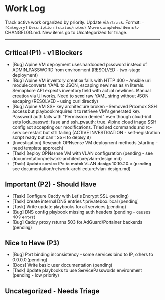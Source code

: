 # Work Log

Track active work organized by priority. Update via `/track`.
Format: `- [Category] Description (status/notes)`
Move completed items to CHANGELOG.md. New items go to Uncategorized for triage.

---

## Critical (P1) - v1 Blockers

- [Bug] Alpine VM deployment uses hardcoded password instead of ADMIN_PASSWORD from environment (RESOLVED - two-stage deployment)
- [Bug] Alpine VM inventory creation fails with HTTP 400 - Ansible uri module converts YAML to JSON, escaping newlines as \n literals. Semaphore API expects inventory field with actual newlines. Manual creation via UI works. Need to send raw YAML string without JSON escaping (RESOLVED - using curl directly)
- [Bug] Alpine VM SSH key architecture broken - Removed Proxmox SSH access but playbook requires it to retrieve VM's generated key. Password auth fails with "Permission denied" even though cloud-init sets lock_passwd: false and ssh_pwauth: true. Alpine cloud image SSH config not accepting our modifications. Tried sed commands and rc-service restart but still failing (ACTIVE INVESTIGATION - self-registration script ready but can't SSH to deploy it)
- [Investigation] Research OPNsense VM deployment methods (starting - need template approach)
- [Task] Deploy OPNsense VM with VLAN configuration (pending - see documentation/network-architecture/vlan-design.md) 
- [Task] Update service IPs to match VLAN design 10.10.20.x (pending - see documentation/network-architecture/vlan-design.md)

## Important (P2) - Should Have

- [Task] Configure Caddy with Let's Encrypt SSL (pending)
- [Task] Create internal DNS entries *.privatebox.local (pending)
- [Task] Write update playbooks for all services (pending)
- [Bug] DNS config playbook missing auth headers (pending - causes 403 errors)
- [Bug] Caddy proxy returns 503 for AdGuard/Portainer backends (pending)

## Nice to Have (P3)

- [Bug] Port binding inconsistency - some services bind to IP, others to 0.0.0.0 (pending)
- [Docs] Write basic user documentation (pending)
- [Task] Update playbooks to use ServicePasswords environment (pending - low priority)

## Uncategorized - Needs Triage